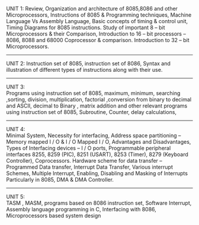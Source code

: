 UNIT 1:
Review, Organization and architecture of 8085,8086 and other Microprocessors, Instructions of 8085 & Programming
techniques, Machine Language Vs Assembly Language, Basic concepts of timing & control unit, Timing Diagrams for
8085 instructions. Study of important 8 – bit Microprocessors & their Comparison, Introduction to 16 – bit processors
– 8086, 8088 and 68000 Coprocessor & comparison. Introduction to 32 – bit Microprocessors.

---

UNIT 2:
Instruction set of 8085, instruction set of 8086, Syntax and illustration of different types of instructions along with
their use.

---

UNIT 3:  
Programs using instruction set of 8085, maximum, minimum, searching ,sorting, division, multiplication, factorial
,conversion from binary to decimal and ASCII, decimal to Binary , matrix addition and other relevant programs using
instruction set of 8085, Subroutine, Counter, delay calculations,

---

UNIT 4:  
Minimal System, Necessity for interfacing, Address space partitioning – Memory mapped I / O & I / O Mapped I / O,
Advantages and Disadvantages, Types of Interfacing devices – I / O ports, Programmable peripheral interfaces 8255,
8259 (PIC), 8251 (USART), 8253 (Timer), 8279 (Keyboard Controller), Coprocessors. Hardware scheme for data
transfer – Programmed Data transfer, Interrupt Data Transfer, Various interrupt Schemes, Multiple Interrupt,
Enabling, Disabling and Masking of Interrupts Particularly in 8085, DMA & DMA Controller.

---

UNIT 5:  
TASM , MASM, programs based on 8086 instruction set, Software Interrupt, Assembly language programming in C,
Interfacing with 8086, Microprocessors based system design
